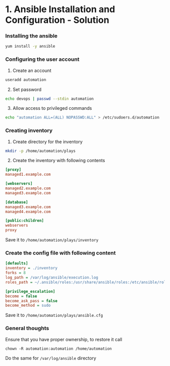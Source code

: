 # 1. Ansible Installation and Configuration - Solution

### Installing the ansible
```bash
yum install -y ansible
```

### Configuring the user account
1. Create an account
```bash
useradd automation
```
2. Set password
```bash
echo devops | passwd --stdin automation
```
3. Allow access to privileged commands
```bash
echo "automation ALL=(ALL) NOPASSWD:ALL" > /etc/sudoers.d/automation
```
### Creating inventory
1. Create directory for the inventory
```bash
mkdir -p /home/automation/plays
```
2. Create the inventory with following contents
```ini
[proxy]
managed1.example.com

[webservers]
managed2.example.com
managed3.example.com

[database]
managed3.example.com
managed4.example.com

[public:children]
webservers
proxy
```
Save it to `/home/automation/plays/inventory`

### Create the config file with following content
```ini
[defaults]
inventory = ./inventory
forks = 8
log_path = /var/log/ansible/execution.log
roles_path = ~/.ansible/roles:/usr/share/ansible/roles:/etc/ansible/roles:/home/automation/plays/roles

[privilege_escalation]
become = false
become_ask_pass = false
become_method = sudo
```
Save it to `/home/automation/plays/ansible.cfg`

### General thoughts
Ensure that you have proper ownership, to restore it call
```
chown -R automation:automation /home/automation
```
Do the same for `/var/log/ansible` directory